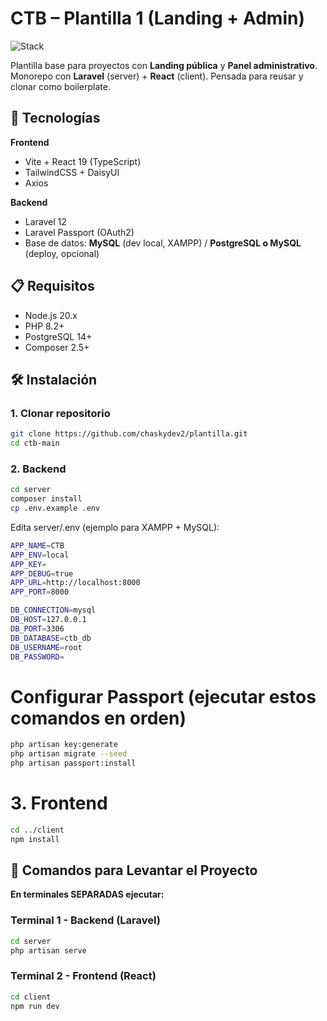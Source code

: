 # CTB – Plantilla 1 (Landing + Admin)

![Stack](https://img.shields.io/badge/stack-Laravel_12%20%2B%20React_19%20%2B%20Passport%20%2B%20Vite-informational?style=flat&logo=laravel&logoColor=white&color=FF2D20)

Plantilla base para proyectos con **Landing pública** y **Panel administrativo**.  
Monorepo con **Laravel** (server) + **React** (client). Pensada para reusar y clonar como boilerplate.

## 🚀 Tecnologías
**Frontend**
- Vite + React 19 (TypeScript)
- TailwindCSS + DaisyUI
- Axios

**Backend**
- Laravel 12
- Laravel Passport (OAuth2)
- Base de datos: **MySQL** (dev local, XAMPP) / **PostgreSQL o MySQL** (deploy, opcional)

## 📋 Requisitos

- Node.js 20.x
- PHP 8.2+
- PostgreSQL 14+
- Composer 2.5+

## 🛠️ Instalación

### 1. Clonar repositorio
```bash
git clone https://github.com/chaskydev2/plantilla.git
cd ctb-main
```

### 2. Backend
```bash
cd server
composer install
cp .env.example .env
```
Edita server/.env (ejemplo para XAMPP + MySQL):
```bash
APP_NAME=CTB
APP_ENV=local
APP_KEY=
APP_DEBUG=true
APP_URL=http://localhost:8000
APP_PORT=8000

DB_CONNECTION=mysql
DB_HOST=127.0.0.1
DB_PORT=3306
DB_DATABASE=ctb_db
DB_USERNAME=root
DB_PASSWORD=
```

# Configurar Passport (ejecutar estos comandos en orden)
```bash
php artisan key:generate
php artisan migrate --seed
php artisan passport:install
```

# 3. Frontend
```bash
cd ../client
npm install
```

## 🚀 Comandos para Levantar el Proyecto

**En terminales SEPARADAS ejecutar:**

### Terminal 1 - Backend (Laravel)
```bash
cd server
php artisan serve
```
### Terminal 2 - Frontend (React)
```bash
cd client
npm run dev
```